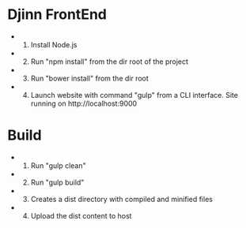 # Djinn FrontEnd

* 1. Install Node.js
* 2. Run "npm install" from the dir root of the project
* 3. Run "bower install" from the dir root
* 4. Launch website with command "gulp" from a CLI interface.
Site running on http://localhost:9000

# Build

* 1. Run "gulp clean"
* 2. Run "gulp build"
* 3. Creates a dist directory with compiled and minified files
* 4. Upload the dist content to host